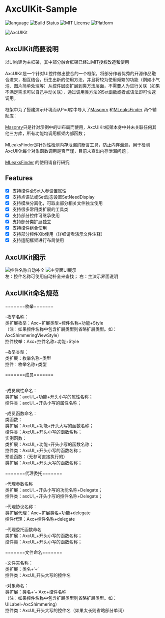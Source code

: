 # AxcUIKit-Sample

![language](https://img.shields.io/badge/Language-Objective--C-8E44AD.svg)
![Build Status](https://img.shields.io/badge/build-passing-brightgreen.svg)
![MIT License](https://img.shields.io/github/license/mashape/apistatus.svg)
![Platform](https://img.shields.io/badge/platform-%20iOS%20-lightgrey.svg)



![AxcUIKit](https://github.com/axclogo/AxcUIKit-Sample/blob/master/Images/AxcUI_Title.png)<br>


## AxcUIKit简要说明
以UI构建为主框架，其中部分融合框架已经过MIT授权改造和使用<br><br>
AxcUIKit是一个针对UI控件做出整合的一个框架，将部分作者优秀的开源作品融合进来，相互结合，衍生出新的使用方法，并且将较为使用频繁的功能（例如小气泡、图片简单处理等）从控件层面扩展到类方法层面，不需要人为进行关联（如果不满足需求可以自己手动关联），通过调用类方法的Set函数或者点语法即可快速调用。<br><br>
框架中为了搭建演示环境而从Pod库中导入了[Masonry](https://github.com/SnapKit/Masonry) 和[MLeaksFinder](https://github.com/Zepo/MLeaksFinder) 两个辅助库：<br><br>
[Masonry](https://github.com/SnapKit/Masonry)只是针对示例中的UI布局而使用，AxcUIKit框架本身中并未关联任何其他三方库，所有功能均调用框架内部函数；<br><br>
MLeaksFinder是针对性检测内存泄漏的断言工具，防止内存泄漏，用于检测AxcUIKit每个对象函数调用是否严谨，目前未查出内存泄漏问题；<br><br>
[MLeaksFinder](https://github.com/Zepo/MLeaksFinder)  的使用请自行研究<br>

## Features
- [x] 支持控件全Set入参设置属性
- [x] 支持点语法或Set动态设置SetNeedDisplay
- [x] 支持模块分离化，可取出部分相关文件独立使用
- [x] 支持很多常用类扩展的工具类
- [x] 支持部分控件可继承使用
- [x] 支持部分类扩展独立
- [x] 支持控件组合使用
- [x] 支持部分控件Xib使用（详细请看演示文件注释）
- [x] 支持适配框架进行布局使用

## AxcUIKit图示
![控件名称自动补全](https://github.com/axclogo/AxcUIKit-Sample/blob/master/Images/AxcUI_Controls_Completion.png)
![主界面UI展示](https://github.com/axclogo/AxcUIKit-Sample/blob/master/Images/AxcUI_MainUI.jpeg)<br>
左：控件名称可使用自动补全来查找；                      右：主演示界面说明


## AxcUIKit命名规范

=======枚举=======<br>

-枚举名称：<br>
类扩展枚举：Axc+扩展类型+控件名称+功能+Style<br>
（注：如果控件名称中包含扩展类型则省略扩展类型。如：AxcShimmeringViewStyle）<br>
控件枚举：Axc+控件名称+功能+Style<br>

-枚举类型：<br>
类扩展：枚举名称+类型<br>
控件：枚举名称+类型<br>

=======成员=======<br><br>

-成员属性命名：<br>
类扩展：axcUI_+功能+开头小写的属性名称；<br>
控件类：axcUI_+开头小写的属性名称；<br>

-成员函数命名：<br>
类函数：<br>
类扩展：AxcUI_+功能+开头大写的函数名称；<br>
控件类：AxcUI_+开头小写的函数名称；<br>
实例函数：<br>
类扩展：AxcUI_+功能+开头小写的函数名称；<br>
控件类：AxcUI_+开头小写的函数名称；<br>
预设函数：（无参可直接执行的）<br>
类扩展：AxcUI_+开头大写的函数名称；<br>

=======代理委托=======<br>

-代理参数名称<br>
类扩展：axcUI_+开头小写的功能名称+Delegate；<br>
控件类：axcUI_+开头小写的控件名称+Delegate；<br>

-代理协议名称：<br>
类扩展代理：Axc+扩展类名+功能+delegate<br>
控件代理：Axc+控件名称+delegate<br>

-代理委托函数命名<br>
类扩展：AxcUI_+开头小写的函数名称；<br>
控件类：AxcUI_+开头小写的函数名称；<br>

=======文件命名=======<br>

-文件夹名称：<br>
类扩展：类名+‘+’<br>
控件类：AxcUI_开头大写的控件名<br>

-对象命名：<br>
类扩展：类名+‘+’Axc+控件名称<br>
（注：如果控件名称中包含扩展类型则省略扩展类型。如：UILabel+AxcShimmering）<br>
控件类：AxcUI_开头大写的控件名（如果太长则省略部分单词）<br>

